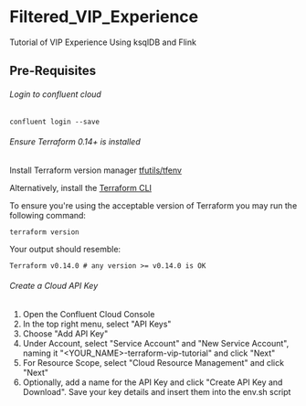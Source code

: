# Filtered_VIP_Experience
Tutorial of VIP Experience Using ksqlDB and Flink 

## Pre-Requisites 

###### Login to confluent cloud 
```
confluent login --save
```

###### Ensure Terraform 0.14+ is installed

Install Terraform version manager [tfutils/tfenv](https://github.com/tfutils/tfenv)

Alternatively, install the [Terraform CLI](https://learn.hashicorp.com/tutorials/terraform/install-cli?_ga=2.42178277.1311939475.1662583790-739072507.1660226902#install-terraform)

To ensure you're using the acceptable version of Terraform you may run the following command:
```
terraform version
```
Your output should resemble: 
```
Terraform v0.14.0 # any version >= v0.14.0 is OK
```
###### Create a Cloud API Key 

1. Open the Confluent Cloud Console
2. In the top right menu, select "API Keys"
3. Choose "Add API Key"
4. Under Account, select "Service Account" and "New Service Account", naming it "<YOUR_NAME>-terraform-vip-tutorial" and click "Next"
5. For Resource Scope, select "Cloud Resource Management" and click "Next"
6. Optionally, add a name for the API Key and click "Create API Key and Download". Save your key details and insert them into the env.sh script 

